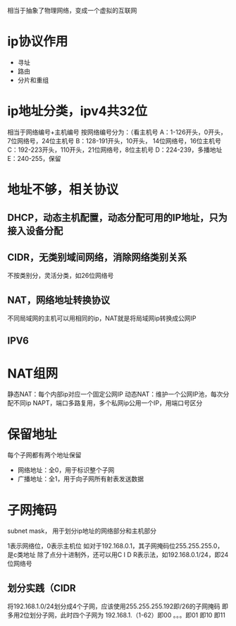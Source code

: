相当于抽象了物理网络，变成一个虚拟的互联网
# ip协议作用
- 寻址
- 路由
- 分片和重组

# ip地址分类，ipv4共32位
相当于网络编号+主机编号
按网络编号分为：（看主机号
A：1-126开头，0开头，7位网络号，24位主机号
B：128-191开头，10开头， 14位网络号，16位主机号
C：192-223开头，110开头，21位网络号，8位主机号
D：224-239，多播地址
E：240-255，保留

# 地址不够，相关协议
## DHCP，动态主机配置，动态分配可用的IP地址，只为接入设备分配
## CIDR，无类别域间网络，消除网络类别关系
不按类别分，灵活分类，如26位网络号
## NAT，网络地址转换协议
不同局域网的主机可以用相同的ip，NAT就是将局域网ip转换成公网IP
## IPV6

# NAT组网
静态NAT：每个内部ip对应一个固定公网IP
动态NAT：维护一个公网IP池，每次分配不同ip
NAPT，端口多路复用，多个私网ip公用一个IP，用端口号区分

# 保留地址
每个子网都有两个地址保留
- 网络地址：全0，用于标识整个子网
- 广播地址：全1，用于向子网所有射表发送数据
# 子网掩码
subnet mask， 用于划分ip地址的网络部分和主机部分

1表示网络位，0表示主机位
如对于192.168.0.1，其子网掩码位255.255.255.0，是c类地址
除了点分十进制外，还可以用C I D R表示法，如192.168.0.1/24，即24位网络号

## 划分实践（CIDR
将192.168.1.0/24划分成4个子网，应该使用255.255.255.192即/26的子网掩码
即多用2位划分子网，此时四个子网为
192.168.1.（1-62）即00
。。。即01
即10
即11
